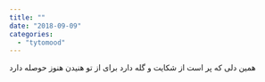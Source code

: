 ```yaml
---
title: ""
date: "2018-09-09"
categories: 
  - "tytomood"
---
```


همین دلی که پر است از شکایت و گله دارد برای از تو هنیدن هنوز حوصله دارد
